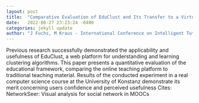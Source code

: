 ```yaml
---
layout: post
title:  "Comparative Evaluation of EduClust and Its Transfer to a Virtual Reality Environment"
date:   2022-06-27 23:23:24 -0400
categories: jekyll update
author: "J Fuchs, M Kraus - International Conference on Intelligent Tutoring , 2022"
---
```

Previous research successfully demonstrated the applicability and usefulness of EduClust, a web platform for understanding and learning clustering algorithms. This paper presents a quantitative evaluation of the educational framework, comparing the online teaching platform to traditional teaching material. Results of the conducted experiment in a real computer science course at the University of Konstanz demonstrate its merit concerning users  confidence and perceived usefulness  Cites: NetworkSeer: Visual analysis for social network in MOOCs